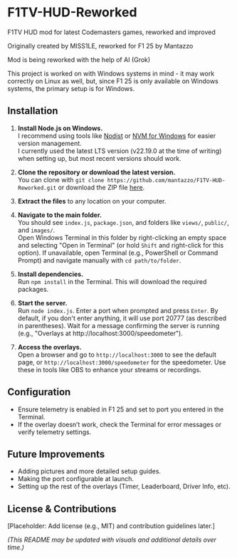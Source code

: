 # F1TV-HUD-Reworked
F1TV HUD mod for latest Codemasters games, reworked and improved

Originally created by MISS1LE, reworked for F1 25 by Mantazzo 

Mod is being reworked with the help of AI (Grok)

This project is worked on with Windows systems in mind - it may work correctly on Linux as well, but, since F1 25 is only available on Windows systems, the primary setup is for Windows.

## Installation

1. **Install Node.js on Windows.**  
   I recommend using tools like [Nodist](https://github.com/nodists/nodist) or [NVM for Windows](https://github.com/coreybutler/nvm-windows) for easier version management.  
   I currently used the latest LTS version (v22.19.0 at the time of writing) when setting up, but most recent versions should work.

2. **Clone the repository or download the latest version.**  
   You can clone with `git clone https://github.com/mantazzo/F1TV-HUD-Reworked.git` or download the ZIP file [here](https://github.com/mantazzo/F1TV-HUD-Reworked/archive/refs/heads/main.zip).

3. **Extract the files** to any location on your computer.

4. **Navigate to the main folder.**  
   You should see `index.js`, `package.json`, and folders like `views/`, `public/`, and `images/`.  
   Open Windows Terminal in this folder by right-clicking an empty space and selecting "Open in Terminal" (or hold `Shift` and right-click for this option). If unavailable, open Terminal (e.g., PowerShell or Command Prompt) and navigate manually with `cd path/to/folder`.

5. **Install dependencies.**  
   Run `npm install` in the Terminal. This will download the required packages.

6. **Start the server.**  
   Run `node index.js`. Enter a port when prompted and press `Enter`. By default, if you don't enter anything, it will use port 20777 (as described in parentheses). Wait for a message confirming the server is running (e.g., "Overlays at http://localhost:3000/speedometer").

7. **Access the overlays.**  
   Open a browser and go to `http://localhost:3000` to see the default page, or `http://localhost:3000/speedometer` for the speedometer. Use these in tools like OBS to enhance your streams or recordings.

## Configuration
- Ensure telemetry is enabled in F1 25 and set to port you entered in the Terminal.
- If the overlay doesn’t work, check the Terminal for error messages or verify telemetry settings.

## Future Improvements
- Adding pictures and more detailed setup guides.
- Making the port configurable at launch.
- Setting up the rest of the overlays (Timer, Leaderboard, Driver Info, etc).

## License & Contributions
[Placeholder: Add license (e.g., MIT) and contribution guidelines later.]

*(This README may be updated with visuals and additional details over time.)*